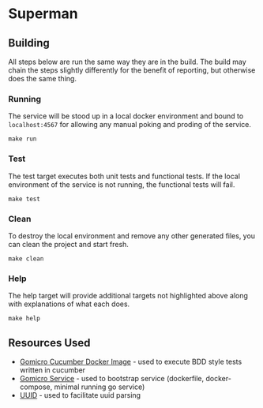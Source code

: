 # Superman

## Building
All steps below are run the same way they are in the build. The build may chain the steps slightly differently for the benefit of reporting, but otherwise does the same thing.

### Running

The service will be stood up in a local docker environment and bound to `localhost:4567` for allowing any manual poking and proding of the service.

```
make run
```

### Test

The test target executes both unit tests and functional tests. If the local environment of the service is not running, the functional tests will fail.

```
make test
```

### Clean

To destroy the local environment and remove any other generated files, you can clean the project and start fresh.

```
make clean
```

### Help

The help target will provide additional targets not highlighted above along with explanations of what each does.

```
make help
```


## Resources Used

* [Gomicro Cucumber Docker Image](https://github.com/gomicro/docker-cucumber) - used to execute BDD style tests written in cucumber
* [Gomicro Service](https://github.com/gomicro/service) - used to bootstrap service (dockerfile, docker-compose, minimal running go service)
* [UUID](https://github.com/google/uuid) - used to facilitate uuid parsing
